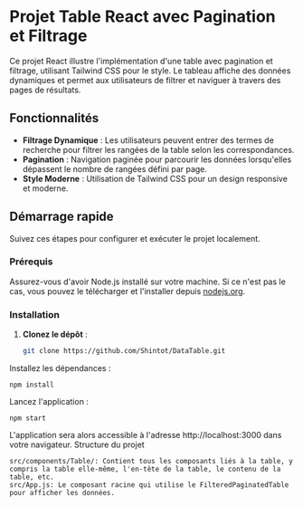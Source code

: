 # Projet Table React avec Pagination et Filtrage
Ce projet React illustre l'implémentation d'une table avec pagination et filtrage, utilisant Tailwind CSS pour le style. Le tableau affiche des données dynamiques et permet aux utilisateurs de filtrer et naviguer à travers des pages de résultats.

## Fonctionnalités

- **Filtrage Dynamique** : Les utilisateurs peuvent entrer des termes de recherche pour filtrer les rangées de la table selon les correspondances.
- **Pagination** : Navigation paginée pour parcourir les données lorsqu'elles dépassent le nombre de rangées défini par page.
- **Style Moderne** : Utilisation de Tailwind CSS pour un design responsive et moderne.

## Démarrage rapide

Suivez ces étapes pour configurer et exécuter le projet localement.

### Prérequis

Assurez-vous d'avoir Node.js installé sur votre machine. Si ce n'est pas le cas, vous pouvez le télécharger et l'installer depuis [nodejs.org](https://nodejs.org/).

### Installation

1. **Clonez le dépôt** :
   ```bash
   git clone https://github.com/Shintot/DataTable.git

Installez les dépendances :

    npm install



Lancez l'application :

    npm start

L'application sera alors accessible à l'adresse http://localhost:3000 dans votre navigateur.
Structure du projet

    src/components/Table/: Contient tous les composants liés à la table, y compris la table elle-même, l'en-tête de la table, le contenu de la table, etc.
    src/App.js: Le composant racine qui utilise le FilteredPaginatedTable pour afficher les données.

